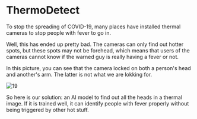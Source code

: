 # ThermoDetect
To stop the spreading of COVID-19, many places have installed thermal cameras to stop people with fever to go in.

Well, this has ended up pretty bad. The cameras can only find out hotter spots, but these spots may not be forehead, which means that users of the cameras cannot know if the warned guy is really having a fever or not.

In this picture, you can see that the camera locked on both a person's head and another's arm. The latter is not what we are lokking for.

![19](https://user-images.githubusercontent.com/81124939/170424126-a1d35ab6-04ae-4bf8-b97c-2873b814e165.png)

So here is our solution: an AI model to find out all the heads in a thermal image. If it is trained well, it can identify people with fever properly without being triggered by other hot stuff.
